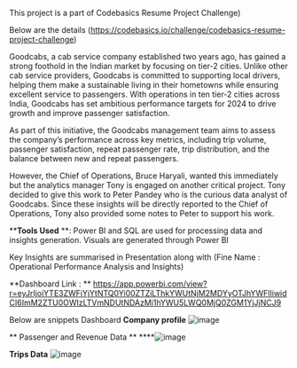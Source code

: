 This project is a part of Codebasics Resume Project Challenge)

Below are the details (https://codebasics.io/challenge/codebasics-resume-project-challenge)

Goodcabs, a cab service company established two years ago, has gained a strong foothold in the Indian market by focusing on tier-2 cities. Unlike other cab service providers, Goodcabs is committed to supporting local drivers, helping them make a sustainable living in their hometowns while ensuring excellent service to passengers. With operations in ten tier-2 cities across India, Goodcabs has set ambitious performance targets for 2024 to drive growth and improve passenger satisfaction. 

As part of this initiative, the Goodcabs management team aims to assess the company’s performance across key metrics, including trip volume, passenger satisfaction, repeat passenger rate, trip distribution, and the balance between new and repeat passengers. 

However, the Chief of Operations, Bruce Haryali, wanted this immediately but the analytics manager Tony is engaged on another critical project. Tony decided to give this work to Peter Pandey who is the curious data analyst of Goodcabs. Since these insights will be directly reported to the Chief of Operations, Tony also provided some notes to Peter to support his work. 

****Tools Used** **: Power BI and SQL are used for processing data and insights generation. Visuals are generated through Power BI

Key Insights are summarised in Presentation along with  (Fine Name : Operational Performance Analysis and Insights)

**Dashboard Link : **
https://app.powerbi.com/view?r=eyJrIjoiYTE3ZWFiYjYtNTQ0Yi00ZTZiLThkYWUtNjM2MDYyOTJhYWFlIiwidCI6ImM2ZTU0OWIzLTVmNDUtNDAzMi1hYWU5LWQ0MjQ0ZGM1YjJjNCJ9

Below are snippets Dashboard
**Company profile**
![image](https://github.com/user-attachments/assets/c39cdb14-3915-4a03-bc0e-b9e2dae5306b)


**
Passenger and Revenue Data **
****![image](https://github.com/user-attachments/assets/593fd431-c776-4029-aba7-797eda0b8837)



**Trips Data**
![image](https://github.com/user-attachments/assets/60bf6099-0b44-45d3-8db8-d21251f5704d)

